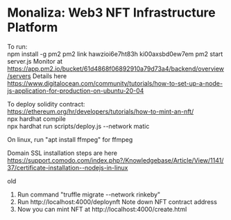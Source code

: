 # Monaliza: Web3 NFT Infrastructure Platform

To run:  
npm install -g pm2
pm2 link hawzioi6e7ht83h ki00axsbd0ew7em
pm2 start server.js 
Monitor at https://app.pm2.io/bucket/61d4868f06892910a79d73a4/backend/overview/servers
Details here https://www.digitalocean.com/community/tutorials/how-to-set-up-a-node-js-application-for-production-on-ubuntu-20-04   

  

To deploy solidity contract:
https://ethereum.org/hr/developers/tutorials/how-to-mint-an-nft/  
npx hardhat compile  
npx hardhat run scripts/deploy.js --network matic  

On linux, run "apt  install ffmpeg" for ffmpeg

Domain SSL installation steps are here   
https://support.comodo.com/index.php?/Knowledgebase/Article/View/1141/37/certificate-installation--nodejs-in-linux   
  
old
1. Run command "truffle migrate --network rinkeby"
2. Run http://localhost:4000/deploynft
Note down NFT contract address
3. Now you can mint NFT at http://localhost:4000/create.html
